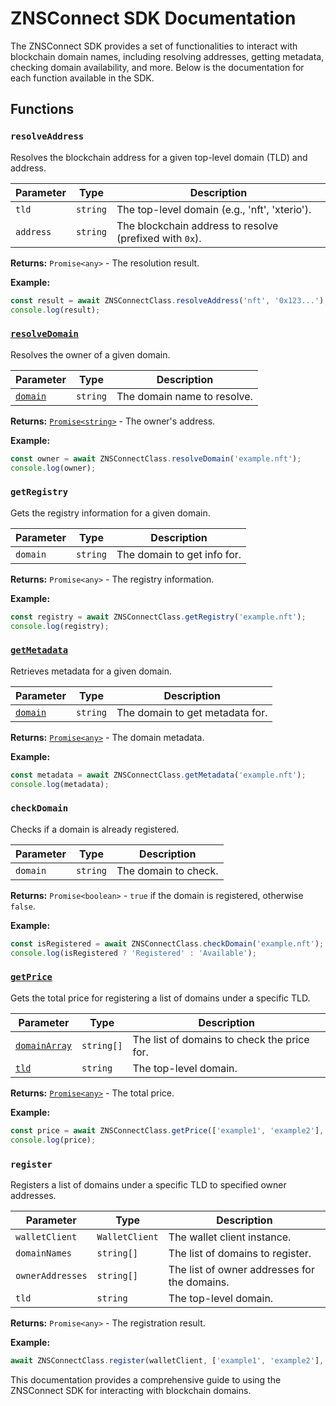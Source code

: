 
# ZNSConnect SDK Documentation

The ZNSConnect SDK provides a set of functionalities to interact with blockchain domain names, including resolving addresses, getting metadata, checking domain availability, and more. Below is the documentation for each function available in the SDK.

## Functions

### `resolveAddress`

Resolves the blockchain address for a given top-level domain (TLD) and address.

| Parameter | Type     | Description                                      |
|-----------|----------|--------------------------------------------------|
| `tld`     | `string` | The top-level domain (e.g., 'nft', 'xterio').    |
| `address` | `string` | The blockchain address to resolve (prefixed with `0x`). |

**Returns:** `Promise<any>` - The resolution result.

**Example:**

```typescript
const result = await ZNSConnectClass.resolveAddress('nft', '0x123...');
console.log(result);
```

### [`resolveDomain`](command:_github.copilot.openSymbolFromReferences?%5B%7B%22%24mid%22%3A1%2C%22path%22%3A%22%2Fhome%2Fekansh%2FDocuments%2Fzns-sdk-v3%2Fsrc%2Futils%2FresolveDomain.ts%22%2C%22scheme%22%3A%22file%22%7D%2C%7B%22line%22%3A4%2C%22character%22%3A0%7D%5D "src/utils/resolveDomain.ts")

Resolves the owner of a given domain.

| Parameter | Type     | Description                       |
|-----------|----------|-----------------------------------|
| [`domain`](command:_github.copilot.openSymbolFromReferences?%5B%7B%22%24mid%22%3A1%2C%22fsPath%22%3A%22%2Fhome%2Fekansh%2FDocuments%2Fzns-sdk-v3%2Fsrc%2Findex.ts%22%2C%22external%22%3A%22file%3A%2F%2F%2Fhome%2Fekansh%2FDocuments%2Fzns-sdk-v3%2Fsrc%2Findex.ts%22%2C%22path%22%3A%22%2Fhome%2Fekansh%2FDocuments%2Fzns-sdk-v3%2Fsrc%2Findex.ts%22%2C%22scheme%22%3A%22file%22%7D%2C%7B%22line%22%3A29%2C%22character%22%3A22%7D%5D "src/index.ts")  | `string` | The domain name to resolve.       |

**Returns:** [`Promise<string>`](command:_github.copilot.openSymbolFromReferences?%5B%7B%22%24mid%22%3A1%2C%22external%22%3A%22file%3A%2F%2F%2Fhome%2Fekansh%2F.vscode%2Fextensions%2Fms-vscode.vscode-typescript-next-5.6.20240624%2Fnode_modules%2Ftypescript%2Flib%2Flib.es2015.iterable.d.ts%22%2C%22path%22%3A%22%2Fhome%2Fekansh%2F.vscode%2Fextensions%2Fms-vscode.vscode-typescript-next-5.6.20240624%2Fnode_modules%2Ftypescript%2Flib%2Flib.es2015.iterable.d.ts%22%2C%22scheme%22%3A%22file%22%7D%2C%7B%22line%22%3A215%2C%22character%22%3A0%7D%5D "../../.vscode/extensions/ms-vscode.vscode-typescript-next-5.6.20240624/node_modules/typescript/lib/lib.es2015.iterable.d.ts") - The owner's address.

**Example:**

```typescript
const owner = await ZNSConnectClass.resolveDomain('example.nft');
console.log(owner);
```

### `getRegistry`

Gets the registry information for a given domain.

| Parameter | Type     | Description                  |
|-----------|----------|------------------------------|
| `domain`  | `string` | The domain to get info for.  |

**Returns:** `Promise<any>` - The registry information.

**Example:**

```typescript
const registry = await ZNSConnectClass.getRegistry('example.nft');
console.log(registry);
```

### [`getMetadata`](command:_github.copilot.openSymbolFromReferences?%5B%7B%22%24mid%22%3A1%2C%22path%22%3A%22%2Fhome%2Fekansh%2FDocuments%2Fzns-sdk-v3%2Fsrc%2Futils%2FgetMetadata.ts%22%2C%22scheme%22%3A%22file%22%7D%2C%7B%22line%22%3A5%2C%22character%22%3A0%7D%5D "src/utils/getMetadata.ts")

Retrieves metadata for a given domain.

| Parameter | Type     | Description                |
|-----------|----------|----------------------------|
| [`domain`](command:_github.copilot.openSymbolFromReferences?%5B%7B%22%24mid%22%3A1%2C%22fsPath%22%3A%22%2Fhome%2Fekansh%2FDocuments%2Fzns-sdk-v3%2Fsrc%2Findex.ts%22%2C%22external%22%3A%22file%3A%2F%2F%2Fhome%2Fekansh%2FDocuments%2Fzns-sdk-v3%2Fsrc%2Findex.ts%22%2C%22path%22%3A%22%2Fhome%2Fekansh%2FDocuments%2Fzns-sdk-v3%2Fsrc%2Findex.ts%22%2C%22scheme%22%3A%22file%22%7D%2C%7B%22line%22%3A29%2C%22character%22%3A22%7D%5D "src/index.ts")  | `string` | The domain to get metadata for. |

**Returns:** [`Promise<any>`](command:_github.copilot.openSymbolFromReferences?%5B%7B%22%24mid%22%3A1%2C%22external%22%3A%22file%3A%2F%2F%2Fhome%2Fekansh%2F.vscode%2Fextensions%2Fms-vscode.vscode-typescript-next-5.6.20240624%2Fnode_modules%2Ftypescript%2Flib%2Flib.es2015.iterable.d.ts%22%2C%22path%22%3A%22%2Fhome%2Fekansh%2F.vscode%2Fextensions%2Fms-vscode.vscode-typescript-next-5.6.20240624%2Fnode_modules%2Ftypescript%2Flib%2Flib.es2015.iterable.d.ts%22%2C%22scheme%22%3A%22file%22%7D%2C%7B%22line%22%3A215%2C%22character%22%3A0%7D%5D "../../.vscode/extensions/ms-vscode.vscode-typescript-next-5.6.20240624/node_modules/typescript/lib/lib.es2015.iterable.d.ts") - The domain metadata.

**Example:**

```typescript
const metadata = await ZNSConnectClass.getMetadata('example.nft');
console.log(metadata);
```

### `checkDomain`

Checks if a domain is already registered.

| Parameter | Type     | Description               |
|-----------|----------|---------------------------|
| `domain`  | `string` | The domain to check.      |

**Returns:** `Promise<boolean>` - `true` if the domain is registered, otherwise `false`.

**Example:**

```typescript
const isRegistered = await ZNSConnectClass.checkDomain('example.nft');
console.log(isRegistered ? 'Registered' : 'Available');
```

### [`getPrice`](command:_github.copilot.openSymbolFromReferences?%5B%7B%22%24mid%22%3A1%2C%22fsPath%22%3A%22%2Fhome%2Fekansh%2FDocuments%2Fzns-sdk-v3%2Fsrc%2Findex.ts%22%2C%22external%22%3A%22file%3A%2F%2F%2Fhome%2Fekansh%2FDocuments%2Fzns-sdk-v3%2Fsrc%2Findex.ts%22%2C%22path%22%3A%22%2Fhome%2Fekansh%2FDocuments%2Fzns-sdk-v3%2Fsrc%2Findex.ts%22%2C%22scheme%22%3A%22file%22%7D%2C%7B%22line%22%3A67%2C%22character%22%3A2%7D%5D "src/index.ts")

Gets the total price for registering a list of domains under a specific TLD.

| Parameter    | Type       | Description                           |
|--------------|------------|---------------------------------------|
| [`domainArray`](command:_github.copilot.openSymbolFromReferences?%5B%7B%22%24mid%22%3A1%2C%22fsPath%22%3A%22%2Fhome%2Fekansh%2FDocuments%2Fzns-sdk-v3%2Fsrc%2Findex.ts%22%2C%22external%22%3A%22file%3A%2F%2F%2Fhome%2Fekansh%2FDocuments%2Fzns-sdk-v3%2Fsrc%2Findex.ts%22%2C%22path%22%3A%22%2Fhome%2Fekansh%2FDocuments%2Fzns-sdk-v3%2Fsrc%2Findex.ts%22%2C%22scheme%22%3A%22file%22%7D%2C%7B%22line%22%3A67%2C%22character%22%3A17%7D%5D "src/index.ts")| `string[]` | The list of domains to check the price for. |
| [`tld`](command:_github.copilot.openSymbolFromReferences?%5B%7B%22%24mid%22%3A1%2C%22fsPath%22%3A%22%2Fhome%2Fekansh%2FDocuments%2Fzns-sdk-v3%2Fsrc%2Findex.ts%22%2C%22external%22%3A%22file%3A%2F%2F%2Fhome%2Fekansh%2FDocuments%2Fzns-sdk-v3%2Fsrc%2Findex.ts%22%2C%22path%22%3A%22%2Fhome%2Fekansh%2FDocuments%2Fzns-sdk-v3%2Fsrc%2Findex.ts%22%2C%22scheme%22%3A%22file%22%7D%2C%7B%22line%22%3A9%2C%22character%22%3A4%7D%5D "src/index.ts")        | `string`   | The top-level domain.                 |

**Returns:** [`Promise<any>`](command:_github.copilot.openSymbolFromReferences?%5B%7B%22%24mid%22%3A1%2C%22external%22%3A%22file%3A%2F%2F%2Fhome%2Fekansh%2F.vscode%2Fextensions%2Fms-vscode.vscode-typescript-next-5.6.20240624%2Fnode_modules%2Ftypescript%2Flib%2Flib.es2015.iterable.d.ts%22%2C%22path%22%3A%22%2Fhome%2Fekansh%2F.vscode%2Fextensions%2Fms-vscode.vscode-typescript-next-5.6.20240624%2Fnode_modules%2Ftypescript%2Flib%2Flib.es2015.iterable.d.ts%22%2C%22scheme%22%3A%22file%22%7D%2C%7B%22line%22%3A215%2C%22character%22%3A0%7D%5D "../../.vscode/extensions/ms-vscode.vscode-typescript-next-5.6.20240624/node_modules/typescript/lib/lib.es2015.iterable.d.ts") - The total price.

**Example:**

```typescript
const price = await ZNSConnectClass.getPrice(['example1', 'example2'], 'nft');
console.log(price);
```

### `register`

Registers a list of domains under a specific TLD to specified owner addresses.

| Parameter      | Type             | Description                                   |
|----------------|------------------|-----------------------------------------------|
| `walletClient` | `WalletClient`   | The wallet client instance.                   |
| `domainNames`  | `string[]`       | The list of domains to register.              |
| `ownerAddresses`| `string[]`      | The list of owner addresses for the domains.  |
| `tld`          | `string`         | The top-level domain.                         |

**Returns:** `Promise<any>` - The registration result.

**Example:**

```typescript
await ZNSConnectClass.register(walletClient, ['example1', 'example2'], ['0x123...', '0x456...'], 'nft');
```

This documentation provides a comprehensive guide to using the ZNSConnect SDK for interacting with blockchain domains.
```